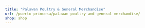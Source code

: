 ```yaml
---
title: "Palawan Poultry & General Merchandise"
url: /puerto-princesa/palawan-poultry-and-general-merchandise/
shop: shop
---
```

